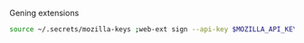 Gening extensions

```bash
source ~/.secrets/mozilla-keys ;web-ext sign --api-key $MOZILLA_API_KEY --api-secret $MOZILLA_API_SECRET  --channel unlisted "$@"
```
